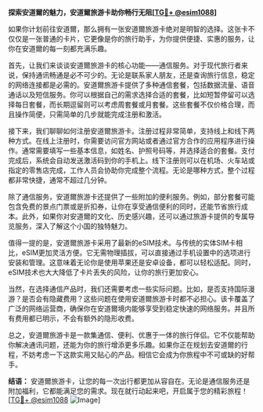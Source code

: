 **探索安道爾的魅力，安道爾旅游卡助你畅行无阻[[TG💪+ @esim1088](https://t.me/s/esim1088)]**

如果你计划前往安道爾，那么拥有一张安道爾旅游卡绝对是明智的选择。这张卡不仅仅是一张普通的卡片，它更像是你的旅行助手，为你提供便捷、实惠的服务，让你在安道爾的每一刻都充满乐趣。

首先，让我们来谈谈安道爾旅游卡的核心功能——通信服务。对于现代旅行者来说，保持通讯畅通是必不可少的。无论是联系家人朋友，还是查询旅行信息，稳定的网络连接都是必需的。安道爾旅游卡提供了多种通信套餐，包括数据流量、语音通话以及短信服务。你可以根据自己的需求选择合适的套餐，比如短暂停留可以选择每日套餐，而长期逗留则可以考虑周套餐或月套餐。这些套餐不仅价格合理，而且操作简便，只需简单的几步就能完成注册和激活。

接下来，我们聊聊如何注册安道爾旅游卡。注册过程非常简单，支持线上和线下两种方式。在线上注册时，你需要访问官方网站或者通过官方合作的应用程序进行操作。通常需要填写一些基本信息，如姓名、护照号码等，并选择适合的套餐。支付完成后，系统会自动发送激活码到你的手机上。线下注册则可以在机场、火车站或指定的零售店完成，工作人员会协助你完成整个流程。无论是哪种方式，整个过程都非常快捷，通常不超过几分钟。

除了通信服务，安道爾旅游卡还提供了一些附加的便利服务。例如，部分套餐可能包含免费的景点门票或是折扣券，让你在享受通信便利的同时，还能节省旅行成本。此外，如果你对安道爾的文化、历史感兴趣，还可以通过旅游卡提供的专属导览服务，深入了解这个小国的独特魅力。

值得一提的是，安道爾旅游卡采用了最新的eSIM技术。与传统的实体SIM卡相比，eSIM更加灵活方便。它无需物理插拔，可以直接通过手机设置中的选项进行安装和管理。这意味着无论你是使用苹果还是安卓设备，都可以轻松适配。同时，eSIM技术也大大降低了卡片丢失的风险，让你的旅行更加安心。

当然，在选择通信产品时，我们还需要考虑一些实际问题。比如，是否支持国际漫游？是否会有隐藏费用？这些问题在使用安道爾旅游卡时都不必担心。该卡覆盖了广泛的网络运营商，确保你在安道爾境内能够享受到稳定快速的网络服务。并且所有费用都已明示，不会有额外的隐形收费。

总之，安道爾旅游卡是一款集通信、便利、优惠于一体的旅行伴侣。它不仅能帮助你解决通讯问题，还能为你的旅行增添更多乐趣。如果你正在规划去安道爾的行程，不妨考虑一下这款实用又贴心的产品。相信它会成为你旅程中不可或缺的好帮手。

**结语：** 安道爾旅游卡，让您的每一次出行都更加从容自在。无论是通信服务还是附加福利，它都能满足您的需求。现在就行动起来吧，开启属于您的精彩旅程！[[TG💪+ @esim1088](https://t.me/s/esim1088) ![Image](https://i.postimg.cc/4NQfJmqS/Snipaste-2025-05-13-00-14-12.png)]